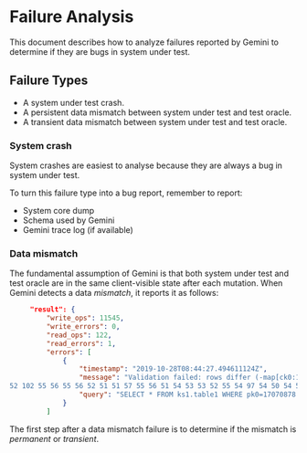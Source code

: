 # Failure Analysis

This document describes how to analyze failures reported by Gemini to determine if they are bugs in system under test.

## Failure Types

* A system under test crash.
* A persistent data mismatch between system under test and test oracle.
* A transient data mismatch between system under test and test oracle.

### System crash

System crashes are easiest to analyse because they are always a bug in system under test.

To turn this failure type into a bug report, remember to report:

* System core dump
* Schema used by Gemini
* Gemini trace log (if available)

### Data mismatch

The fundamental assumption of Gemini is that both system under test and test oracle are in the same client-visible state after each mutation. When Gemini detects a data _mismatch_, it reports it as follows:

```json
     "result": {
         "write_ops": 11545,
         "write_errors": 0,
         "read_ops": 122,
         "read_errors": 1,
         "errors": [
             {
                 "timestamp": "2019-10-28T08:44:27.494611124Z",
                 "message": "Validation failed: rows differ (-map[ck0:149.100.125.13 ck1:2008-08-10 06:55:16 +0000 UTC ck2:YN7Gq2zkAvdG8FJP784z1hwI8qrKSlE7q74dU16GMTEo9kXE0yEIkX7aExEEtT3HidiV53IEeDWz13gqHoDdfdDHtszF0iUSLF col0:map[128658798019239.737:163.210.75.165 251584688897365.312:123.90.141.66 314040171546363.054:52.201.172.208 652785548908260.195:254.56.50.165 1074685168819392.328:150.50.82.60 6146281011689446.585:244.155.41.92 7049168503758589.494:240.175.53.169] col1[0]:0.5162352993615078 col1[1]:0.3533933 col1[2]:1983-04-19 20:49:20 +0000 UTC col1[3]:1995-03-22 00:00:00 +0000 UTC col1[4]:{0 0 2340000000000} col1[5]:0.4280471268508381 col1[6]:1994-04-05 00:00:00 +0000 UTC col1[7]:[53 54 53 50 53 53 51 53 53 54 51 56 52 102 51 55 52 52 54 101 54 49 53 48 55 50 53 52 51 52 51 53 55 49 51 54 51 57 53 56 52 51 55 54 52 55 51 50 54 100 55 54 54 49 55 97 51 54 51 55 52 57 51 52 54 56 51 48 54 53 54 53 53 48 55 57 54 99 52 98 51 54 50 98 53 54 55 49 53 53 54 55 52 50 52 50 54 98 53 48 51 53 54 49 55 97 54 100 52 99 51 57 55 51 52 49 53 54 51 52 55 49 53 53 54 54 53 54 54 56 52 98 54 49 55 53 52 100 54 55 52 52 55 48 55 56 51 48 52 102 53 55 54 52 51 52 52 56 55 55 54 56 52 98 51 56 53 57 52 51 53 53 54 52 54 49 52 52 54 50 52 49 51 55 53 55 52 98 55 49 51 53 53 52 53 52 53 55 55 51 53 49 55 57 55 52 54 53 53 53 54 52 54 101 53 48 53 49 55 56 51 55 53 49 53 52 54 51 54 102 55 52 55 48 54 49 54 52 52 98 52 55 52 102 50 102 53 48 55 53 54 55 52 50 54 98 52 102 51 56 55 52 55 48 54 100 52 55 55 55 54 50 52 102 52 56 52 100 53 56 55 50 55 54 52 100 54 53 52 97 55 57 53 48 53 55 52 49 52 100 52 53 54 49 54 49 52 54 55 54 54 5....
52 102 55 56 55 56 52 51 51 57 55 56 51 54 53 53 52 55 54 97 54 50 54 53 54 56 52 99 51 48 54 99 51 53 51 55 51 54 53 52 51 54 55 48 53 54 54 52 51 54 54 52 55 51 51 52 53 53 51 54 53 55] col1[8]:Pr019toIsJ2rTKqiAQvLw2QX9k3dih66De2BVxuHck8+tr+6O0 col2:[6dfcf500-5fc1-11e6-adea-12bf508eaf94 f20f5c00-48c3-11c1-adeb-12bf508eaf94 6dfcf500-5fc1-11e6-adea-12bf508eaf94 f20f5c00-48c3-11c1-adeb-12bf508eaf94] col3:[d12dfc00-ebbf-11b6-adec-12bf508eaf94 8b04d280-0df2-11df-aded-12bf508eaf94 77316080-109a-11b6-adee-12bf508eaf94 40b98800-cd5a-11c7-adef-12bf508eaf94 28c5e880-f3af-11e0-adf0-12bf508eaf94 fc0d8480-e9ef-11e8-adf1-12bf508eaf94] col4:1899936722 col5:map[-124:3796881086121027595 -113:4626969566850651375 -77:7718400492645432069 -72:6401329042823927557 -63:5829149512400651502 -22:6162554463243434646 16:183576932513034109 44:6812843939577363700 112:1921272292244960019] pk0:17070878 pk1:8600041440762243304 pk2:-23875 pk3:1473294943 pk4:1098769373]): root[\"col2\"][?->2]:\n\t-: <non-existent>\n\t+: s\"6dfcf500-5fc1-11e6-adea-12bf508eaf94\"\nroot[\"col2\"][?->3]:\n\t-: <non-existent>\n\t+: s\"f20f5c00-48c3-11c1-adeb-12bf508eaf94\"\n",
                 "query": "SELECT * FROM ks1.table1 WHERE pk0=17070878 AND pk1=8600041440762243304 AND pk2=-23875 AND pk3=1473294943 AND pk4=1098769373 "
             }
         ]
```

The first step after a data mismatch failure is to determine if the mismatch is _permanent_ or _transient_.
